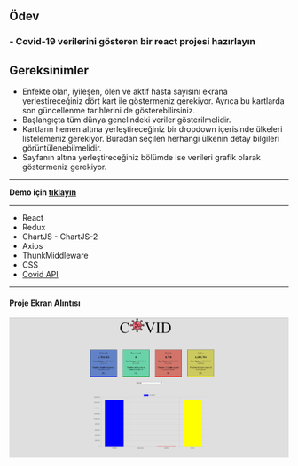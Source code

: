 ## Ödev
### - Covid-19 verilerini gösteren bir react projesi hazırlayın

## Gereksinimler

- Enfekte olan, iyileşen, ölen ve aktif hasta sayısını ekrana yerleştireceğiniz dört kart ile göstermeniz gerekiyor. Ayrıca bu kartlarda son güncellenme tarihlerini de gösterebilirsiniz.
- Başlangıçta tüm dünya genelindeki veriler gösterilmelidir.
- Kartların hemen altına yerleştireceğiniz bir dropdown içerisinde ülkeleri listelemeniz gerekiyor. Buradan seçilen herhangi ülkenin detay bilgileri görüntülenebilmelidir.
- Sayfanın altına yerleştireceğiniz bölümde ise verileri grafik olarak göstermeniz gerekiyor.
------------
**Demo için [tıklayın]()**

------------
- React 
- Redux
- ChartJS - ChartJS-2
- Axios
- ThunkMiddleware
- CSS
- [Covid API](https://covid-api.com/api/)

------------

#### Proje Ekran Alıntısı
![proje-ss](./src/assets/covid-19-tracker.png)
